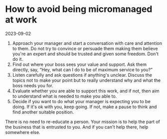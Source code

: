 # How to avoid being micromanaged at work

2023-09-02

1. Approach your manager and start a conversation with care and attention to them. Do not try to convince or persuade them making them believe you're an expert and should be trusted and given some freedom. Don't do it.
2. Find out where your boss sees your value and support. Ask them directly, say, “Hey, what can I do to be of maximum service to you?”
3. Listen carefully and ask questions if anything's unclear. Discuss the topics not to make your point but to really understand why and what the boss needs you for.
4. Evaluate whether you are able to support this work, and if not, then aim to understand what is needed to make you able to.
5. Decide if you want to do what your manager is expecting you to be doing. If it's ok with you, keep going. If not, make a pause to think and find another suitable position.

There is no need to re-educate a person. Your mission is to help the part of the business that is entrusted to you. And if you can't help there, help somewhere else.
